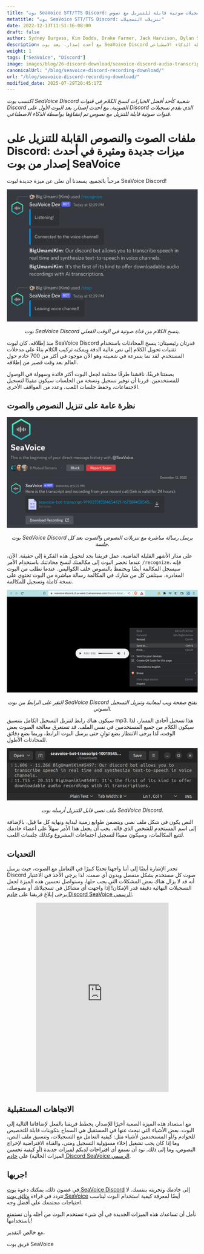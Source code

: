 ```yaml
---
title: "بوت SeaVoice STT/TTS Discord: الأول الذي يوفر تسجيلات صوتية قابلة للتنزيل مع نصوص AI"
metatitle: "بوت SeaVoice STT/TTS Discord: تنزيلات التسجيلات"
date: 2022-12-13T11:51:16-08:00
draft: false
author: Sydney Burgess, Kim Dodds, Drake Farmer, Jack Harvison, Dylan Strong, Cody Vernon
description: مع أحدث إصدار، يعد بوت SeaVoice Discord الأول على المنصة الذي يقدم تسجيلات قنوات صوتية قابلة للتنزيل مع نصوص تم إنشاؤها بواسطة الذكاء الاصطناعي.
weight: 1
tags: ["SeaVoice", "Discord"]
image: images/blog/26-discord-download/seavoice-discord-audio-transcript-download.jpg
canonicalUrl: "/blog/seavoice-discord-recording-download/"
url: "/blog/seavoice-discord-recording-download/"
modified_date: 2025-07-29T20:45:17Z
---
```


*اكتسب بوت SeaVoice Discord شعبية كأحد أفضل الخيارات لنسخ الكلام في قنوات Discord الصوتية. مع أحدث إصدار، يعد البوت الأول على Discord الذي يقدم تسجيلات قنوات صوتية قابلة للتنزيل مع نصوص تم إنشاؤها بواسطة الذكاء الاصطناعي.*

# ملفات الصوت والنصوص القابلة للتنزيل على Discord: ميزات جديدة ومثيرة في أحدث إصدار من بوت SeaVoice

مرحباً بالجميع، يسعدنا أن نعلن عن ميزة جديدة لبوت SeaVoice Discord!

<center>
<img src="/images/blog/26-discord-download/1-seavoice-discord-speech-to-text.png" alt="بوت SeaVoice Discord ينسخ الكلام من قناة صوتية في الوقت الفعلي."/>

*بوت SeaVoice Discord ينسخ الكلام من قناة صوتية في الوقت الفعلي.*
</center>

منذ إطلاقه، كان لبوت SeaVoice Discord قدرتان رئيسيتان: ينسخ المحادثات باستخدام تقنيات تحويل الكلام إلى نص عالية الدقة ويمكنه تركيب الكلام بناءً على مدخلات المستخدم.
لقد نما بسرعة في شعبيته وهو الآن موجود في أكثر من 700 خادم حول العالم بعد وقت قصير من إطلاقه.

بصفتنا فريقًا، ناقشنا طرقًا مختلفة لجعل البوت أكثر فائدة وسهولة في الوصول للمستخدمين.
قررنا أن توفير تسجيل ونسخة من الجلسات سيكون مفيدًا لتسجيل الاجتماعات، وحفظ جلسات اللعب، وعدد من المواقف الأخرى.

## نظرة عامة على تنزيل النصوص والصوت

<center>
<img src="/images/blog/26-discord-download/2-seavoice-audio-transcript-download-discord-direct-message.png" alt="بوت SeaVoice Discord يرسل رسالة مباشرة مع تنزيلات النصوص والصوت بعد كل جلسة."/>

*بوت SeaVoice Discord يرسل رسالة مباشرة مع تنزيلات النصوص والصوت بعد كل جلسة.*
</center>

على مدار الأشهر القليلة الماضية، عمل فريقنا بجد لتحويل هذه الفكرة إلى حقيقة.
الآن، عندما تحضر البوت إلى مكالمتك لنسخ محادثتك باستخدام الأمر `/recognize`، فإنه سيسجل المكالمة أيضًا ويحتفظ بالنصوص خلف الكواليس.
عندما تطلب من البوت المغادرة، سيتلقى كل من شارك في المكالمة رسالة مباشرة من البوت تحتوي على نسخة كاملة وتسجيل للمكالمة.

<center>
<img src="/images/blog/26-discord-download/3-seavoice-discord-audio-download.png" alt="النقر على الرابط من بوت SeaVoice Discord يفتح صفحة ويب لمعاينة وتنزيل التسجيل الصوتي."/>

*النقر على الرابط من بوت SeaVoice Discord يفتح صفحة ويب لمعاينة وتنزيل التسجيل الصوتي.*
</center>

سيكون هناك رابط لتنزيل التسجيل الكامل بتنسيق mp3.
هذا تسجيل أحادي المسار، لذا سيكون الكلام من جميع المستخدمين في نفس الملف.
قد تستغرق معالجة الصوت بعض الوقت، لذا يرجى الانتظار بضع ثوانٍ حتى يرسل البوت الرابط، وربما بضع دقائق للمحادثات الأطول.

<center>
<img src="/images/blog/26-discord-download/4-seavoice-discord-transcription-file.png" alt="ملف نصي قابل للتنزيل أرسله بوت SeaVoice Discord."/>

*ملف نصي قابل للتنزيل أرسله بوت SeaVoice Discord.*
</center>

النص يكون في شكل ملف نصي ويتضمن طوابع زمنية لبداية ونهاية كل ما قيل، بالإضافة إلى اسم المستخدم للشخص الذي قاله.
يجب أن يجعل هذا الأمر سهلاً على أعضاء خادمك لتتبع المكالمات، وسيكون مفيدًا لتسجيل اجتماعات المشروع وكذلك جلسات اللعب.

## التحديات

تجدر الإشارة أيضًا إلى أننا واجهنا تحديًا كبيرًا في التعامل مع الصوت، حيث يرسل Discord صوت كل مستخدم بشكل منفصل وبدون أي صمت.
لذا يرجى الأخذ في الاعتبار أنه قد لا يزال هناك بعض المشكلات التي يجب حلها، وسنواصل تحسين هذه الميزة لجعل التسجيلات النهائية دقيقة قدر الإمكان!
إذا واجهت أي مشاكل في تسجيلاتك أو نصوصك، يرجى إبلاغ فريقنا على [خادم Discord SeaVoice الرسمي](https://discord.gg/dfAYfwBQ).
<center>
<iframe src="https://discordapp.com/widget?id=919037515514654721&theme=dark" width="350" height="500" allowtransparency="true" frameborder="0" sandbox="allow-popups allow-popups-to-escape-sandbox allow-same-origin allow-scripts"></iframe>
</center>

## الاتجاهات المستقبلية

مع استعداد هذه الميزة الصعبة أخيرًا للإصدار، يخطط فريقنا بالفعل لإضافاتنا التالية إلى البوت.
بعض الأشياء التي نبحث عنها في المستقبل هي السماح بتكوينات قابلة للتخصيص للخوادم و/أو المستخدمين لأشياء مثل: كيفية التعامل مع التسجيلات، وتنسيق ملف النص، وما إذا كان يجب تشغيل إخلاء مسؤولية التسجيل ومتى، والقناة الافتراضية لإخراج النصوص، وما إلى ذلك.
نود أن نسمع أي اقتراحات لديكم لميزات جديدة (أو كيفية تحسين الميزات الحالية) على [خادم Discord SeaVoice الرسمي](https://discord.gg/dfAYfwBQ).

## جربها!

في غضون ذلك، يمكنك دعوة [بوت SeaVoice Discord](https://discord.com/oauth2/authorize?client_id=1001955060210749492&scope=bot) إلى خادمك وتجربته بنفسك.
لا تتردد في قراءة [وثائق بوت SeaVoice](https://wiki.seasalt.ai/seavoice/discord/discord-bot/) أيضًا لمعرفة كيفية استخدام البوت ليناسب احتياجات مجتمعك على أفضل وجه.


نأمل أن تساعدك هذه الميزات الجديدة في أي شيء تستخدم البوت من أجله وأن تستمتع باستخدامها!


مع خالص التقدير،


فريق بوت SeaVoice
